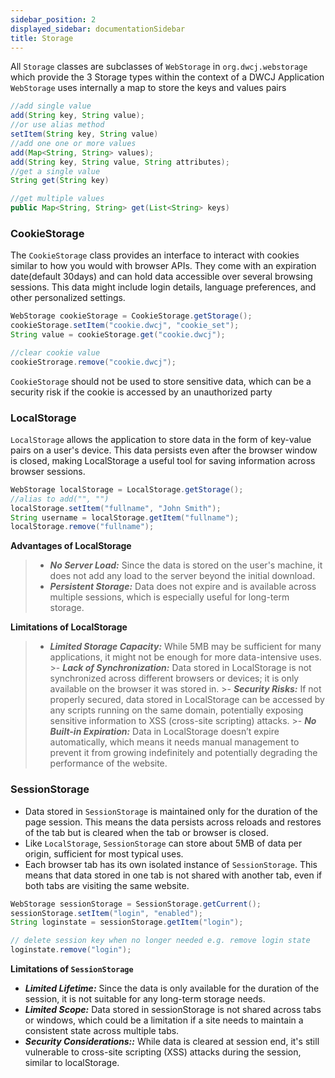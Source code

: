 ```yaml
---
sidebar_position: 2
displayed_sidebar: documentationSidebar
title: Storage
---
```


All `Storage` classes are subclasses of `WebStorage` in `org.dwcj.webstorage` which provide the 3 Storage types within the context of a DWCJ Application
`WebStorage` uses internally a map to store the keys and values pairs

``` java 
//add single value
add(String key, String value);
//or use alias method
setItem(String key, String value)
//add one one or more values
add(Map<String, String> values);
add(String key, String value, String attributes);
//get a single value  
String get(String key)

//get multiple values
public Map<String, String> get(List<String> keys)
```



### CookieStorage

The `CookieStorage` class provides an interface to interact with cookies 
similar to how you would with browser APIs. They come with an expiration date(default 30days) and can hold data accessible over several browsing sessions. This data might include login details, language preferences, and other personalized settings.

```java
WebStorage cookieStorage = CookieStorage.getStorage();
cookieStorage.setItem("cookie.dwcj", "cookie_set");
String value = cookieStorage.get("cookie.dwcj");

//clear cookie value 
cookieStrorage.remove("cookie.dwcj");
```

`CookieStorage` should not be used to store sensitive data, which can be a security risk if the cookie is accessed by an unauthorized party


### LocalStorage
`LocalStorage` allows the application to store data in the form of key-value pairs on a user's device. This data persists even after the browser window is closed, making LocalStorage a useful tool for saving information across browser sessions.

```java
WebStorage localStorage = LocalStorage.getStorage();
//alias to add("", "")
localStorage.setItem("fullname", "John Smith");
String username = localStorage.getItem("fullname");
localStorage.remove("fullname");
```
**Advantages of LocalStorage**

>- ***No Server Load:*** Since the data is stored on the user's machine, it does not add any load to the server beyond the initial download.
>- ***Persistent Storage:*** Data does not expire and is available across multiple sessions, which is especially useful for long-term storage.

**Limitations of LocalStorage**

   >- ***Limited Storage Capacity:*** While 5MB may be sufficient for many applications, it might not be enough for more data-intensive uses.
    >- ***Lack of Synchronization:*** Data stored in LocalStorage is not synchronized across different browsers or devices; it is only available on the browser it was stored in.
    >- ***Security Risks:*** If not properly secured, data stored in LocalStorage can be accessed by any scripts running on the same domain, potentially exposing sensitive information to XSS (cross-site scripting) attacks.
    >- ***No Built-in Expiration:*** Data in LocalStorage doesn’t expire automatically, which means it needs manual management to prevent it from growing indefinitely and potentially degrading the performance of the website.

### SessionStorage
- Data stored in `SessionStorage` is maintained only for the duration of the page session. This means the data persists across reloads and restores of the tab but is cleared when the tab or browser is closed.
- Like `LocalStorage`, `SessionStorage` can store about 5MB of data per origin, sufficient for most typical uses.
- Each browser tab has its own isolated instance of `SessionStorage`. This means that data stored in one tab is not shared with another tab, even if both tabs are visiting the same website.

```java
WebStorage sessionStorage = SessionStorage.getCurrent();
sessionStorage.setItem("login", "enabled");
String loginstate = sessionStorage.getItem("login");

// delete session key when no longer needed e.g. remove login state
loginstate.remove("login");

```

**Limitations of `SessionStorage`**

- ***Limited Lifetime:*** Since the data is only available for the duration of the session, it is not suitable for any long-term storage needs.
- ***Limited Scope:*** Data stored in sessionStorage is not shared across tabs or windows, which could be a limitation if a site needs to maintain a consistent state across multiple tabs.
- ***Security Considerations::*** While data is cleared at session end, it's still vulnerable to cross-site scripting (XSS) attacks during the session, similar to localStorage.